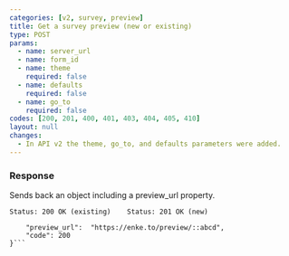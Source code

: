 ```yaml
---
categories: [v2, survey, preview]
title: Get a survey preview (new or existing)
type: POST
params: 
  - name: server_url 
  - name: form_id
  - name: theme
    required: false
  - name: defaults
    required: false
  - name: go_to
    required: false
codes: [200, 201, 400, 401, 403, 404, 405, 410]
layout: null
changes: 
  - In API v2 the theme, go_to, and defaults parameters were added.
---
```


### Response

Sends back an object including a preview_url property.

```Status: 200 OK (existing)    Status: 201 OK (new)```
```{
    "preview_url":  "https://enke.to/preview/::abcd",
    "code": 200
}```
